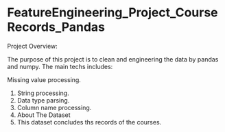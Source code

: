 # FeatureEngineering_Project_CourseRecords_Pandas

Project Overview:

The purpose of this project is to clean and engineering the data by pandas and numpy. The main techs includes:

Missing value processing.
  1. String processing.
  2. Data type parsing.
  3. Column name processing.
  4. About The Dataset
  5. This dataset concludes ths records of the courses.
